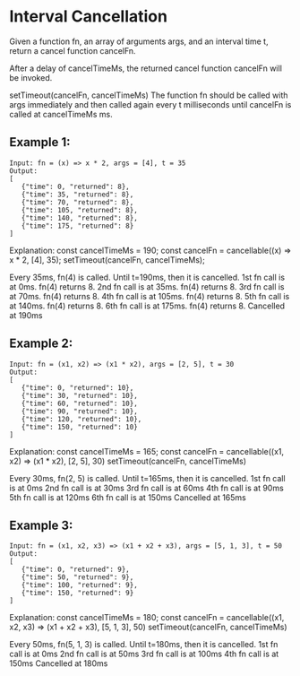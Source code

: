 # Interval Cancellation

Given a function fn, an array of arguments args, and an interval time t, return a cancel function cancelFn.

After a delay of cancelTimeMs, the returned cancel function cancelFn will be invoked.

setTimeout(cancelFn, cancelTimeMs)
The function fn should be called with args immediately and then called again every t milliseconds until cancelFn is called at cancelTimeMs ms.

 

 

## Example 1:
```
Input: fn = (x) => x * 2, args = [4], t = 35
Output: 
[
   {"time": 0, "returned": 8},
   {"time": 35, "returned": 8},
   {"time": 70, "returned": 8},
   {"time": 105, "returned": 8},
   {"time": 140, "returned": 8},
   {"time": 175, "returned": 8}
]
```
Explanation: 
const cancelTimeMs = 190;
const cancelFn = cancellable((x) => x * 2, [4], 35);
setTimeout(cancelFn, cancelTimeMs);

Every 35ms, fn(4) is called. Until t=190ms, then it is cancelled.
1st fn call is at 0ms. fn(4) returns 8.
2nd fn call is at 35ms. fn(4) returns 8.
3rd fn call is at 70ms. fn(4) returns 8.
4th fn call is at 105ms. fn(4) returns 8.
5th fn call is at 140ms. fn(4) returns 8.
6th fn call is at 175ms. fn(4) returns 8.
Cancelled at 190ms

## Example 2:
```
Input: fn = (x1, x2) => (x1 * x2), args = [2, 5], t = 30
Output: 
[
   {"time": 0, "returned": 10},
   {"time": 30, "returned": 10},
   {"time": 60, "returned": 10},
   {"time": 90, "returned": 10},
   {"time": 120, "returned": 10},
   {"time": 150, "returned": 10}
]
```
Explanation: 
const cancelTimeMs = 165; 
const cancelFn = cancellable((x1, x2) => (x1 * x2), [2, 5], 30) 
setTimeout(cancelFn, cancelTimeMs)

Every 30ms, fn(2, 5) is called. Until t=165ms, then it is cancelled.
1st fn call is at 0ms 
2nd fn call is at 30ms 
3rd fn call is at 60ms 
4th fn call is at 90ms 
5th fn call is at 120ms 
6th fn call is at 150ms
Cancelled at 165ms

## Example 3:
```
Input: fn = (x1, x2, x3) => (x1 + x2 + x3), args = [5, 1, 3], t = 50
Output: 
[
   {"time": 0, "returned": 9},
   {"time": 50, "returned": 9},
   {"time": 100, "returned": 9},
   {"time": 150, "returned": 9}
]
```
Explanation: 
const cancelTimeMs = 180;
const cancelFn = cancellable((x1, x2, x3) => (x1 + x2 + x3), [5, 1, 3], 50)
setTimeout(cancelFn, cancelTimeMs)

Every 50ms, fn(5, 1, 3) is called. Until t=180ms, then it is cancelled. 
1st fn call is at 0ms
2nd fn call is at 50ms
3rd fn call is at 100ms
4th fn call is at 150ms
Cancelled at 180ms

